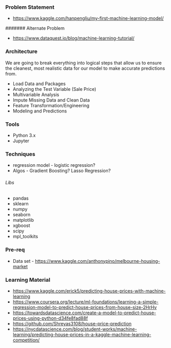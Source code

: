 
### Problem Statement
* https://www.kaggle.com/hanpengliu/my-first-machine-learning-model/

####### Alternate Problem
* https://www.dataquest.io/blog/machine-learning-tutorial/

### Architecture
We are going to break everything into logical steps that allow us to ensure the cleanest, most realistic data for our model to make accurate predictions from.

* Load Data and Packages
* Analyzing the Test Variable (Sale Price)
* Multivariable Analysis
* Impute Missing Data and Clean Data
* Feature Transformation/Engineering
* Modeling and Predictions

### Tools
* Python 3.x
* Jupyter

### Techniques
* regression model -  logistic regression?
* Algos - Gradient Boosting? Lasso Regression?

###### Libs
* pandas
* sklearn
* numpy
* seaborn 
* matplotlib
* xgboost 
* scipy
* mpl_toolkits

### Pre-req
* Data set - https://www.kaggle.com/anthonypino/melbourne-housing-market

### Learning Material
* https://www.kaggle.com/erick5/predicting-house-prices-with-machine-learning
* https://www.coursera.org/lecture/ml-foundations/learning-a-simple-regression-model-to-predict-house-prices-from-house-size-2HrHv
* https://towardsdatascience.com/create-a-model-to-predict-house-prices-using-python-d34fe8fad88f
* https://github.com/Shreyas3108/house-price-prediction
* https://nycdatascience.com/blog/student-works/machine-learning/predicting-house-prices-in-a-kaggle-machine-learning-competition/
 
